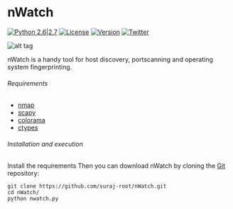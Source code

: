 # nWatch  

[![Python 2.6|2.7](https://img.shields.io/badge/Python-2.6.*--2.7.*-blue.svg)](https://www.python.org/downloads/)
[![License](https://img.shields.io/badge/License-GNU--GPLv3-yellow.svg)](https://www.gnu.org/licenses/gpl-3.0.en.html)
[![Version](https://img.shields.io/badge/Version-1.2-orange.svg)](https://github.com/suraj-root/nWatch/blob/master/nwatch.py)
[![Twitter](https://img.shields.io/badge/twitter-%40Suraj__root-0099e5.svg)](https://twitter.com/Suraj_root)

![alt tag](http://s33.postimg.org/4za23nuhb/nwatch2.png)


nWatch is a handy tool for host discovery, portscanning and operating system fingerprinting.


###### Requirements
* [nmap](https://pypi.python.org/pypi/python-nmap)
* [scapy](http://www.secdev.org/projects/scapy/)
* [colorama](https://pypi.python.org/pypi/colorama)
* [ctypes](https://pypi.python.org/pypi/ctypes/1.0.2)


###### Installation and execution
Install the requirements
Then you can download nWatch by cloning the [Git](https://github.com/suraj-root/nWatch) repository:

    git clone https://github.com/suraj-root/nWatch.git
    cd nWatch/
    python nwatch.py 
    
